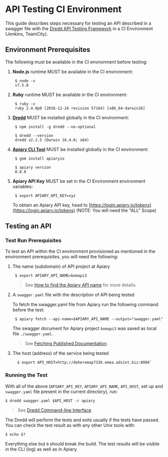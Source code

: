 # API Testing CI Environment

This guide describes steps necessary for testing an API described in a swagger file with the [Dredd API Testing Framework](https://github.com/apiaryio/dredd) in a CI Environment \(Jenkins, TeamCity\).

## Environment Prerequisites

The following must be available in the CI environment before testing:

1. **Node.js** runtime MUST be available in the CI environment:

   ```text
    $ node -v
    v7.5.0
   ```

2. **Ruby** runtime MUST be available in the CI environment:

   ```text
    $ ruby -v
    ruby 2.4.0p0 (2016-12-24 revision 57164) [x86_64-darwin16]
   ```

3. [**Dredd**](https://github.com/apiaryio/dredd) MUST be installed globally in the CI environment:

   ```text
    $ npm install -g dredd --no-optional
   ```

   ```text
    $ dredd --version
    dredd v2.2.5 (Darwin 16.4.0; x64)
   ```

4. [**Apiary CLI Tool**](https://help.apiary.io/tools/apiary-cli) MUST be installed globally in the CI environment:

   ```text
    $ gem install apiaryio
   ```

   ```text
    $ apiary version
    0.8.0
   ```

5. **Apiary API Key** MUST be set in the CI Environment environment variables:

   ```text
    $ export APIARY_API_KEY=xyz
   ```

   To obtain an Apiary API key, head to [https://login.apiary.io/tokens](https://login.apiary.io/tokens) \(NOTE: You will need the "ALL" Scope\)

## Testing an API

### Test Run Prerequisites

To test an API within the CI environment provisioned as mentioned in the environment prerequisites, you will need the following:

1. The name \(subdomain\) of API project at Apiary

   ```text
    $ export APIARY_API_NAME=bomapi3
   ```

   > See [How to find the Apiary API name](https://help.apiary.io/faq/find-api-name/) for more details.

2. A `swagger.yaml` file with the description of API being tested

   To fetch the swagger.yaml file from Apiary run the following command before the test:

   ```text
    $ apiary fetch --api-name=$APIARY_API_NAME --output="swagger.yaml"
   ```

   The swagger document for Apiary project `bomapi3` was saved as local file `./swagger.yaml`.

   > See [Fetching Published Documentation](https://help.apiary.io/tools/apiary-cli/#fetching-published-documentation).

3. The host \(address\) of the service being tested

   ```text
     $ export API_HOST=http://deheremap7336.emea.adsint.biz:8004`
   ```

### Running the Test

With all of the above \(`APIARY_API_KEY`, `APIARY_API_NAME`, `API_HOST`, set up and `swagger.yaml` file present in the current directory\), run:

```text
$ dredd swagger.yaml $API_HOST -r apiary
```

> See [Dredd Command-line Interface](https://dredd.readthedocs.io/en/latest/usage-cli/).

The Dredd will perform the tests and exits usually if the tests have passed. You can check the test result as with any other Unix tools with:

```text
$ echo $?
```

Everything else but `0` should break the build. The test results will be visible in the CLI \(log\) as well as in Apiary.

